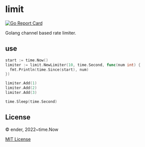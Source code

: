 # limit

[![Go Report Card](https://goreportcard.com/badge/github.com/xuender/limit)](https://goreportcard.com/report/github.com/xuender/limit)

Golang channel based rate limiter.

## use

```go
start := time.Now()
limiter := limit.NewLimiter(10, time.Second, func(num int) {
  fmt.Println(time.Since(start), num)
})

limiter.Add(1)
limiter.Add(2)
limiter.Add(3)

time.Sleep(time.Second)
```

## License

© ender, 2022~time.Now

[MIT License](https://github.com/xuender/limit/blob/master/License)
